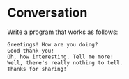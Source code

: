 
# Conversation

Write a program that works as follows:

```
Greetings! How are you doing?
Good thank you!
Oh, how interesting. Tell me more!
Well, there's really nothing to tell.
Thanks for sharing!
```
